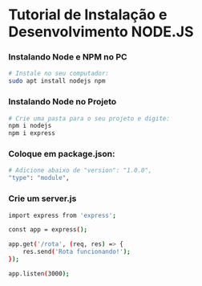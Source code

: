 # Tutorial de Instalação e Desenvolvimento NODE.JS

### Instalando Node e NPM no PC
```sh
# Instale no seu computador:
sudo apt install nodejs npm
```

### Instalando Node no Projeto
```sh
# Crie uma pasta para o seu projeto e digite:
npm i nodejs
npm i express
```

### Coloque em package.json:
```sh
# Adicione abaixo de "version": "1.0.0",
"type": "module",
```

### Crie um server.js
```sh
import express from 'express';

const app = express();

app.get('/rota', (req, res) => {
    res.send('Rota funcionando!');
});

app.listen(3000);
```
